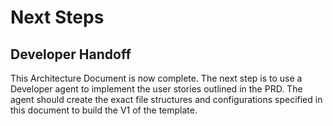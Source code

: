 # Next Steps

## Developer Handoff

This Architecture Document is now complete. The next step is to use a Developer agent to implement the user stories outlined in the PRD. The agent should create the exact file structures and configurations specified in this document to build the V1 of the template.
